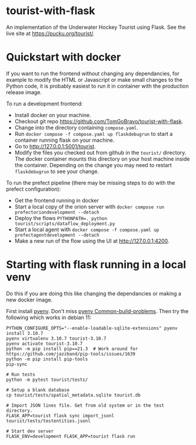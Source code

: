# tourist-with-flask
An implementation of the Underwater Hockey Tourist using Flask. See the live site at https://pucku.org/tourist/.

# Quickstart with docker

If you want to run the frontend without changing any dependancies, for example to modify the
HTML or Javascript or make small changes to the Python code, it is probably easiest to run it in
container with the production release image.

To run a development frontend:
* Install docker on your machine.
* Checkout git repo <https://github.com/TomGoBravo/tourist-with-flask>.
* Change into the directory containing `compose.yaml`.
* Run `docker compose -f compose.yaml up flaskdebugrun` to start a container running flask on
  your machine.
* Go to <http://127.0.0.1:5001/tourist>.
* Modify the files you checked out from github in the `tourist/` directory. The docker
  container mounts this directory on your host machine inside the container. Depending on the
  change you may need to restart `flaskdebugrun` to see your change.

To run the prefect pipeline (there may be missing steps to do with the prefect configuration):
* Get the frontend running in docker
* Start a local copy of the orion server with `docker compose run prefectoriondevelopment --detach`
* Deploy the flows `PYTHONPATH=. python tourist/scripts/dataflow_deployment.py`
* Start a local agent with `docker compose -f compose.yaml up prefectagentdevelopment --detach`
* Make a new run of the flow using the UI at <http://127.0.0.1:4200>.


# Starting with flask running in a local venv

Do this if you are doing this like changing the dependancies or making a new docker image.

First install [pyenv](https://github.com/pyenv/pyenv). Don't miss [pyenv Common-build-problems](https://github.com/pyenv/pyenv/wiki/Common-build-problems). Then try the following which works in debian 11:

```
PYTHON_CONFIGURE_OPTS="--enable-loadable-sqlite-extensions" pyenv install 3.10.7
pyenv virtualenv 3.10.7 tourist-3.10.7
pyenv activate tourist-3.10.7
python -m pip install pip==21.3  # Work around for https://github.com/jazzband/pip-tools/issues/1639
python -m pip install pip-tools
pip-sync

# Run tests
python -m pytest tourist/tests/

# Setup a blank database
cp tourist/tests/spatial_metadata.sqlite tourist.db

# Import JSON lines file. Get from old system or in the test directory.
FLASK_APP=tourist flask sync import_jsonl tourist/tests/testentities.jsonl

# Start dev server
FLASK_ENV=development FLASK_APP=tourist flask run
```
